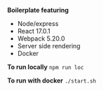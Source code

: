 **Boilerplate featuring**

- Node/express
- React 17.0.1
- Webpack 5.20.0
- Server side rendering
- Docker

**To run locally**
``npm run loc``

**To run with docker**
``./start.sh``
